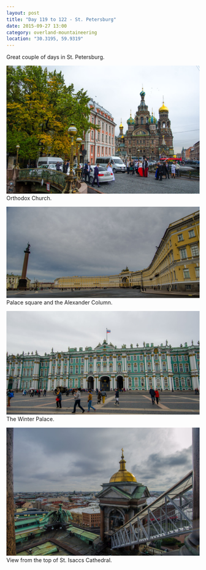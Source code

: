 ```yaml
---
layout: post
title: "Day 119 to 122 - St. Petersburg"
date: 2015-09-27 13:00
category: overland-mountaineering
location: "30.3195, 59.9319"
---
```


Great couple of days in St. Petersburg.

![Name of photo](/photos/pete/pete-1.jpg "Optional title")
Orthodox Church.

![Name of photo](/photos/pete/pete-2.jpg "Optional title")
Palace square and the Alexander Column.

![Name of photo](/photos/pete/pete-3.jpg "Optional title")
The Winter Palace.

![Name of photo](/photos/pete/pete-4.jpg "Optional title")
View from the top of St. Isaccs Cathedral.
